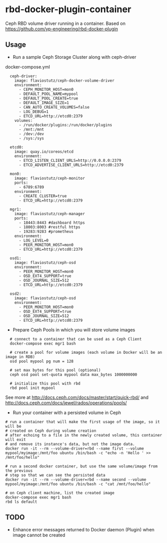 # rbd-docker-plugin-container
Ceph RBD volume driver running in a container. Based on https://github.com/yp-engineering/rbd-docker-plugin

## Usage

* Run a sample Ceph Storage Cluster along with ceph-driver

docker-compose.yml

```
  ceph-driver:
    image: flaviostutz/ceph-docker-volume-driver
    environment:
      - CEPH_MONITOR_HOST=mon0
      - DEFAULT_POOL_NAME=mypool
      - DEFAULT_POOL_CREATE=true
      - DEFAULT_IMAGE_SIZE=1
      - CAN_AUTO_CREATE_VOLUMES=false
      - LOG_DEBUG=1
      - ETCD_URL=http://etcd0:2379
    volumes:
      - /run/docker/plugins:/run/docker/plugins
      - /mnt:/mnt
      - /dev:/dev
      - /sys:/sys

  etcd0:
    image: quay.io/coreos/etcd
    environment:
      - ETCD_LISTEN_CLIENT_URLS=http://0.0.0.0:2379
      - ETCD_ADVERTISE_CLIENT_URLS=http://etcd0:2379

  mon0:
    image: flaviostutz/ceph-monitor
    ports:
      - 6789:6789
    environment:
      - CREATE_CLUSTER=true
      - ETCD_URL=http://etcd0:2379

  mgr1:
    image: flaviostutz/ceph-manager
    ports:
      - 18443:8443 #dashboard https
      - 18003:8003 #restful https
      - 19283:9283 #prometheus
    environment:
      - LOG_LEVEL=0
      - PEER_MONITOR_HOST=mon0
      - ETCD_URL=http://etcd0:2379

  osd1:
    image: flaviostutz/ceph-osd
    environment:
      - PEER_MONITOR_HOST=mon0
      - OSD_EXT4_SUPPORT=true
      - OSD_JOURNAL_SIZE=512
      - ETCD_URL=http://etcd0:2379

  osd2:
    image: flaviostutz/ceph-osd
    environment:
      - PEER_MONITOR_HOST=mon0
      - OSD_EXT4_SUPPORT=true
      - OSD_JOURNAL_SIZE=512
      - ETCD_URL=http://etcd0:2379

```

* Prepare Ceph Pools in which you will store volume images

```
  # connect to a container that can be used as a Ceph Client
  docker-compose exec mgr1 bash

  # create a pool for volume images (each volume in Docker will be an image in RDB)
  osd pool mypool pg num = 128

  # set max bytes for this pool (optional)
  ceph osd pool set-quota mypool data max_bytes 1000000000

  # initialize this pool with rbd
  rbd pool init mypool
```

  See more at http://docs.ceph.com/docs/master/start/quick-rbd/ and http://docs.ceph.com/docs/jewel/rados/operations/pools/

* Run your container with a persisted volume in Ceph

```
# run a container that will make the first usage of the image, so it will be
# created on Ceph during volume creation
# after echoing to a file in the newly created volume, this container will exit 
# and remove its instance's data, but not the image data.
docker run -it --rm --volume-driver=rbd --name first --volume mypool/myimage:/mnt/foo ubuntu /bin/bash -c "echo -n 'Hello ' >> /mnt/foo/hello"

# run a second docker container, but use the same volume/image from the previous
# step so that we can see the persisted data
docker run -it --rm --volume-driver=rbd --name second --volume mypool/myimage:/mnt/foo ubuntu /bin/bash -c "cat /mnt/foo/hello"

# on Ceph client machine, list the created image
docker-compose exec mgr1 bash
rbd ls default
```

## TODO
* Enhance error messages returned to Docker daemon (Plugin) when image cannot be created
